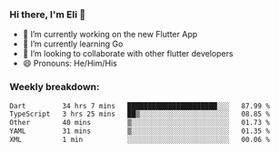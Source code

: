 ### Hi there, I'm Eli 👋
- 🔭 I’m currently working on the new Flutter App
- 🌱 I’m currently learning Go
- 🦄 I’m looking to collaborate with other flutter developers
- 😄 Pronouns: He/Him/His

### Weekly breakdown:
<!--START_SECTION:waka-->

```txt
Dart         34 hrs 7 mins   ██████████████████████░░░   87.99 %
TypeScript   3 hrs 25 mins   ██▒░░░░░░░░░░░░░░░░░░░░░░   08.85 %
Other        40 mins         ▒░░░░░░░░░░░░░░░░░░░░░░░░   01.73 %
YAML         31 mins         ▒░░░░░░░░░░░░░░░░░░░░░░░░   01.35 %
XML          1 min           ░░░░░░░░░░░░░░░░░░░░░░░░░   00.06 %
```

<!--END_SECTION:waka-->
